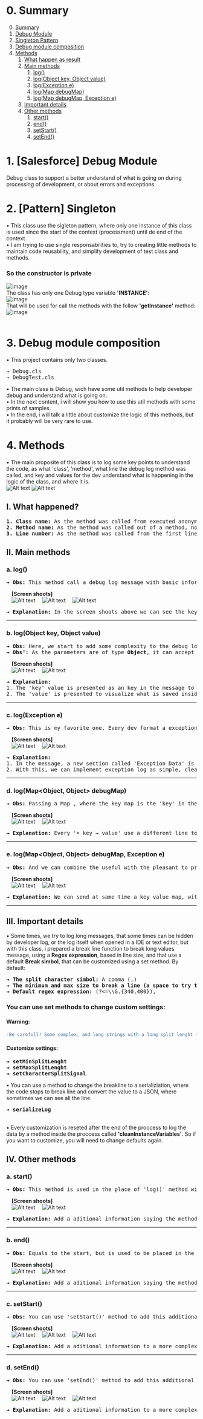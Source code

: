 # 0. Summary
<ol start="0">
    <li>
        <a href='#about'>Summary</a>
    </li>
    <li>
        <a href='#about'>Debug Module</a>
    </li>
    <li>
        <a href='#pattern'>Singleton Pattern</a>
    </li>
    <li>
        <a href='#composition'>Debug module composition</a>
    </li>
    <li>
        <a href='#methods'>Methods</a>
        <ol>
            <li>
                <a href=''>What happen as result</a>
            </li>
            <li>
                <a href=''>Main methods</a>
                <ol>
                    <li>
                        <a href=''>log()</a>
                    </li>
                    <li>
                        <a href=''>log(Object key, Object value)</a>
                    </li>
                    <li>
                        <a href=''>log(Exception e)</a>
                    </li>
                    <li>
                        <a href=''>log(Map<Object, Object> debugMap)</a>
                    </li>
                    <li>
                        <a href=''>log(Map<Object, Object> debugMap, Exception e)</a>
                    </li>
                </ol>
            </li>
            <li>
                <a href=''>Important details</a>
            </li>
            <li>
                <a href=''>Other methods</a>
                <ol>
                    <li>
                        <a href=''>start()</a>
                    </li>
                    <li>
                        <a href=''>end()</a>
                    </li>
                    <li>
                        <a href=''>setStart()</a>
                    </li>
                    <li>
                        <a href=''>setEnd()</a>
                    </li>
                </ol>
            </li>
        </ol>
    </li>
</ol>

# <b id=''>1. [Salesforce] Debug Module</b>
Debug class to support a better understand of what is going on during processing of development, or about errors and exceptions.<br>

# <b id=''>2. [Pattern] Singleton</b>
• This class use the sigleton pattern, where only one instance of this class is used since the start of the context (processment) until de end of the context.<br>
• I am trying to use single responsabilities to, try to creating little methods to maintain code reusability, and simplify development of test class and methods.<br>

### <b id=''>So the constructor is private</b>
![image](https://github.com/fernandorrmartins/salesforce-debug-module/assets/32397071/0c838ed9-90a3-4c7e-83fd-c2159a44485f)<br>
The class has only one Debug type variable <b>'INSTANCE'</b>:<br>
![image](https://github.com/fernandorrmartins/salesforce-debug-module/assets/32397071/2d71e8b2-2074-4850-af98-361b8145ec78)<br>
That will be used for call the methods with the follow <b>'getInstance'</b> method:<br>
![image](https://github.com/fernandorrmartins/salesforce-debug-module/assets/32397071/697efa95-b436-4393-88c1-f70d5d669a5e)<br>
<br>

# <b id=''>3. Debug module composition</b>
• This project contains only two classes.
<pre>
→ Debug.cls
→ DebugTest.cls
</pre>
• The main class is Debug, wich have some util methods to help developer debug and understand what is going on.<br>
• In the next content, i will show you how to use this util methods with some prints of samples.<br>
• In the end, i will talk a little about customize the logic of this methods, but it probably will be very rare to use.<br>

# <b id=''>4. Methods</b>
• The main proposite of this class is to log some key points to understand the code, as what 'class', 'method', what line the debug log method was called, and key and values for the dev understand what is happening in the logic of the class, and where it is.<br>
![Alt text](image.png)
![Alt text](image-1.png)

## <b id=''>I. What happened?</b>
<pre>
<b>1. Class name:</b> As the method was called from executed anonymous block (developer console), its name appeared in the log message.
<b>2. Method name:</b> As the method was called out of a method, nothing appeared in the method name.
<b>3. Line number:</b> As the method was called from the first line, the first line was showed in the log message.
</pre>

## <b id=''>II. Main methods</b>

### <b id=''>a. log()</b>
<pre>
<b>→ Obs:</b> This method call a debug log message with basic information as showed above but, we will present it called from a simple class here.
</pre>
&emsp;<b>[Screen shoots]</b>
<br>&emsp;![Alt text](image-5.png)
&emsp;![Alt text](image-6.png)
&emsp;![Alt text](image-2.png)
<pre>
<b>→ Explanation:</b> In the screen shoots above we can see the key points easily, as 'class name', 'method name', and 'line number', but it is the most simple sample here.
</pre>
<hr></hr>

### <b id=''>b. log(Object key, Object value)</b>
<pre>
<b>→ Obs:</b> Here, we start to add some complexity to the debug logs. We can add lines, and this lines ('key → values') to see the result of some proccessment, or see what is happening insed the code.
<b>→ Obs²:</b> As the parameters are of type <b>Object</b>, it can accept any type of values, as SObject, maps, lists, and any other primitive or complex types.
</pre>
&emsp;<b>[Screen shoots]</b>
<br>&emsp;![Alt text](image-3.png)
&emsp;![Alt text](image-4.png)
<pre>
<b>→ Explanation:</b>
1. The 'key' value is presented as an key in the message to identify the value you want to see.
2. The 'value' is presented to visualize what is saved inside the variable.
</pre>
<hr></hr>

### <b id=''>c. log(Exception e)</b>
<pre>
<b>→ Obs:</b> This is my favorite one. Every dev format a exception message with his own pattern, what make the code different, and can add alot of lines to the project, but this method format the message with a single and easy pattern that help to undertand the key points.
</pre>
&emsp;<b>[Screen shoots]</b>
<br>&emsp;![Alt text](image-7.png)
&emsp;![Alt text](image-8.png)
<pre>
<b>→ Explanation:</b>
1. In the message, a new section called 'Exception Data' is created, displaying what is important.
2. With this, we can implement exception log as simple, clear and fast as possible.
</pre>
<hr></hr>

### <b id=''>d. log(Map<Object, Object> debugMap)</b>
<pre>
<b>→ Obs:</b> Passing a Map<Object, Object> , where the key map is the 'key' in the message, and the value map, is the 'value' in the message, we can log alot of values to see all we want easly.
</pre>
&emsp;<b>[Screen shoots]</b>
<br>&emsp;![Alt text](image-9.png)
&emsp;![Alt text](image-10.png)
<pre>
<b>→ Explanation:</b> Every '• key → value' use a different line to be displayed.
</pre>
<hr></hr>

### <b id=''>e. log(Map<Object, Object> debugMap, Exception e)</b>
<pre>
<b>→ Obs:</b> And we can combine the useful with the pleasant to present both the data that were used and the data of the exception generated to understand what happened.
</pre>
&emsp;<b>[Screen shoots]</b>
<br>&emsp;![Alt text](image-11.png)
&emsp;![Alt text](image-12.png)
<pre>
<b>→ Explanation:</b> We can send at same time a key value map, with the exception threw to see everything easly.
</pre>
<hr></hr>

## <b id=''>III. Important details</b>
• Some times, we try to log long messages, that some times can be hidden by developer log, or the log itself when opened in a IDE or text editor, but with this class, i prepared a break line function to break long values message, using a <b>Regex expression</b>, based in line size, and that use a default <b>Break simbol</b>, that can be customized using a set method. By default:
<pre>
<b>→ The split character simbol:</b> A comma (,)
<b>→ The minimum and max size to break a line (a space to try to find a split character):</b> Min: 340 | Max: 400
<b>→ Default regex expression:</b> (?<=\\G.{340,400}),
</pre>

### You can use set methods to change custom settings:<br>
<h4>Warning:</h4>

```diff
-Be carefull! Some complex, and long strings with a long split lenght (min → max) can generate a 'to complex regex' exception.
```

<h4>Customize settings:</h4>
<pre>
<b>→ setMinSplitLenght</b>
<b>→ setMaxSplitLenght</b>
<b>→ setCharacterSplitSignal</b>
</pre>

• You can use a method to change the breakline to a serializiation, where the code stops to break line and convert the value to a JSON, where sometimes we can see all the line.
<pre>
<b>→ serializeLog</b>
</pre>

<br>• Every customization is reseted after the end of the proccess to log the data by a method inside the proccess called <b>'cleanInstanceVariables'</b>. So if you want to customize, you will need to change defaults again.

## <b id=''>IV. Other methods</b>

### <b id=''>a. start()</b>
<pre>
<b>→ Obs:</b> This method is used in the place of 'log()' method without parameters. The difference between this two methos is only a aditional message showed indicating that the method you want to analize is 'starting...'.
</pre>
&emsp;<b>[Screen shoots]</b>
<br>&emsp;![Alt text](image-13.png)
&emsp;![Alt text](image-14.png)
<pre>
<b>→ Explanation:</b> Add a aditional information saying the method analised is starting.
</pre>
<hr></hr>

### <b id=''>b. end()</b>
<pre>
<b>→ Obs:</b> Equals to the start, but is used to be placed in the end of the method.
</pre>
&emsp;<b>[Screen shoots]</b>
<br>&emsp;![Alt text](image-15.png)
&emsp;![Alt text](image-16.png)
<pre>
<b>→ Explanation:</b> Add a aditional information saying the method analised is ending.
</pre>
<hr></hr>

### <b id=''>c. setStart()</b>
<pre>
<b>→ Obs:</b> You can use 'setStart()' method to add this additional message in a more complex log, to analyse for example parameters that the method received and its values when starting the method.
</pre>
&emsp;<b>[Screen shoots]</b>
<br>&emsp;![Alt text](image-17.png)
&emsp;![Alt text](image-18.png)
&emsp;![Alt text](image-19.png)
<pre>
<b>→ Explanation:</b> Add a aditional information to a more complex log, saying the method analised is starting.
</pre>
<hr></hr>

### <b id=''>d. setEnd()</b>
<pre>
<b>→ Obs:</b> You can use 'setEnd()' method to add this additional message in a more complex log, to analyse for example parameters when the method is ending, and see what happened during proccessment.
</pre>
&emsp;<b>[Screen shoots]</b>
<br>&emsp;![Alt text](image-20.png)
&emsp;![Alt text](image-21.png)
&emsp;![Alt text](image-22.png)
<pre>
<b>→ Explanation:</b> Add a aditional information to a more complex log, saying the method analised is ending.
</pre>